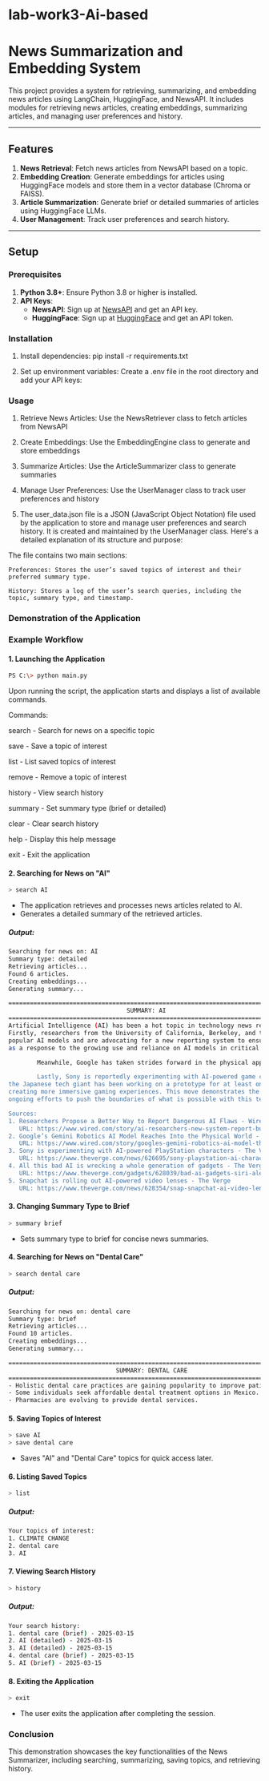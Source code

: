 # lab-work3-Ai-based
# News Summarization and Embedding System

This project provides a system for retrieving, summarizing, and embedding news articles using LangChain, HuggingFace, and NewsAPI. It includes modules for retrieving news articles, creating embeddings, summarizing articles, and managing user preferences and history.

---

## Features

1. **News Retrieval**: Fetch news articles from NewsAPI based on a topic.
2. **Embedding Creation**: Generate embeddings for articles using HuggingFace models and store them in a vector database (Chroma or FAISS).
3. **Article Summarization**: Generate brief or detailed summaries of articles using HuggingFace LLMs.
4. **User Management**: Track user preferences and search history.

---

## Setup

### Prerequisites

1. **Python 3.8+**: Ensure Python 3.8 or higher is installed.
2. **API Keys**:
   - **NewsAPI**: Sign up at [NewsAPI](https://newsapi.org/) and get an API key.
   - **HuggingFace**: Sign up at [HuggingFace](https://huggingface.co/) and get an API token.

### Installation

1. Install dependencies:
   pip install -r requirements.txt
   
2. Set up environment variables:
Create a .env file in the root directory and add your API keys:

### Usage
1. Retrieve News Articles: Use the NewsRetriever class to fetch articles from NewsAPI

2. Create Embeddings: Use the EmbeddingEngine class to generate and store embeddings

3. Summarize Articles: Use the ArticleSummarizer class to generate summaries

4. Manage User Preferences: Use the UserManager class to track user preferences and history
   
5. The user_data.json file is a JSON (JavaScript Object Notation) file used by the application to store and manage user preferences and search history. It is created and maintained by the UserManager class. Here's a detailed explanation of its structure and purpose:

The file contains two main sections:

    Preferences: Stores the user’s saved topics of interest and their preferred summary type.

    History: Stores a log of the user’s search queries, including the topic, summary type, and timestamp.


### Demonstration of the Application
### Example Workflow

#### 1. Launching the Application
```bash
PS C:\> python main.py
```
Upon running the script, the application starts and displays a list of available commands.

Commands:

  search <topic>  - Search for news on a specific topic
  
  save <topic>    - Save a topic of interest
  
  list            - List saved topics of interest
  
  remove <topic>  - Remove a topic of interest
  
  history         - View search history
  
  summary <type>  - Set summary type (brief or detailed)
  
  clear           - Clear search history
  
  help            - Display this help message
  
  exit            - Exit the application

#### 2. Searching for News on "AI"
```bash
> search AI
```
- The application retrieves and processes news articles related to AI.
- Generates a detailed summary of the retrieved articles.

##### Output:
```bash
Searching for news on: AI
Summary type: detailed
Retrieving articles...
Found 6 articles.
Creating embeddings...
Generating summary...

================================================================================
                                 SUMMARY: AI
================================================================================
Artificial Intelligence (AI) has been a hot topic in technology news recently, with advancements and discoveries being made in various sectors.   
Firstly, researchers from the University of California, Berkeley, and the University of Texas at Austin have identified significant flaws in      
popular AI models and are advocating for a new reporting system to ensure the timely and effective disclosure of such vulnerabilities. This comes 
as a response to the growing use and reliance on AI models in critical applications, and the potential consequences of undetected bugs or biases. 

        Meanwhile, Google has taken strides forward in the physical application of AI with its new Gemini Robotics AI model. The system, which wasannounced at the company's annual I/O developer conference, aims to provide humanoids and other robots with greater intelligence, enabling them tolearn from their environments and adapt to new situations more effectively. Google also unveiled a tool designed to help these robots make ethicaldecisions, which could be crucial for the safe and responsible implementation of AI in the real world.

        Lastly, Sony is reportedly experimenting with AI-powered game characters for its PlayStation platform. According to an anonymous tipster, 
the Japanese tech giant has been working on a prototype for at least one of its game characters, with the goal of enhancing their performance and 
creating more immersive gaming experiences. This move demonstrates the growing potential for AI in the entertainment industry, as well as the     
ongoing efforts to push the boundaries of what is possible with this technology.

Sources:
1. Researchers Propose a Better Way to Report Dangerous AI Flaws - Wired
   URL: https://www.wired.com/story/ai-researchers-new-system-report-bugs/
2. Google’s Gemini Robotics AI Model Reaches Into the Physical World - Wired
   URL: https://www.wired.com/story/googles-gemini-robotics-ai-model-that-reaches-into-the-physical-world/
3. Sony is experimenting with AI-powered PlayStation characters - The Verge
   URL: https://www.theverge.com/news/626695/sony-playstation-ai-characters-aloy-horizon-forbidden-west-prototype
4. All this bad AI is wrecking a whole generation of gadgets - The Verge
   URL: https://www.theverge.com/gadgets/628039/bad-ai-gadgets-siri-alexa
5. Snapchat is rolling out AI-powered video lenses - The Verge
   URL: https://www.theverge.com/news/628354/snap-snapchat-ai-video-lenses
```

#### 3. Changing Summary Type to Brief
```bash
> summary brief
```
- Sets summary type to brief for concise news summaries.

#### 4. Searching for News on "Dental Care"
```bash
> search dental care
```
##### Output:
```bash
Searching for news on: dental care
Summary type: brief
Retrieving articles...
Found 10 articles.
Creating embeddings...
Generating summary...

================================================================================
                              SUMMARY: DENTAL CARE
================================================================================
- Holistic dental care practices are gaining popularity to improve patient experiences.
- Some individuals seek affordable dental treatment options in Mexico.
- Pharmacies are evolving to provide dental services.
```

#### 5. Saving Topics of Interest
```bash
> save AI
> save dental care
```
- Saves "AI" and "Dental Care" topics for quick access later.

#### 6. Listing Saved Topics
```bash
> list
```
##### Output:
```bash
Your topics of interest:
1. CLIMATE CHANGE
2. dental care
3. AI
```

#### 7. Viewing Search History
```bash
> history
```
##### Output:
```bash
Your search history:
1. dental care (brief) - 2025-03-15
2. AI (detailed) - 2025-03-15
3. AI (detailed) - 2025-03-15
4. dental care (brief) - 2025-03-15
5. AI (brief) - 2025-03-15
```

#### 8. Exiting the Application
```bash
> exit
```
- The user exits the application after completing the session.

### Conclusion
This demonstration showcases the key functionalities of the News Summarizer, including searching, summarizing, saving topics, and retrieving history.



